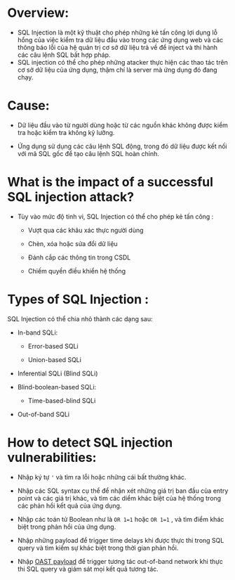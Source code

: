 # Overview:

- SQL Injection là một kỹ thuật cho phép những kẻ tấn công lợi dụng lỗ hổng của việc kiểm tra dữ liệu đầu vào trong các ứng dụng web và các thông báo lỗi của hệ quản trị cơ sở dữ liệu trả về để inject và thi hành các câu lệnh SQL bất hợp pháp.
- SQL injection có thể cho phép những atacker thực hiện các thao tác trên cơ sở dữ liệu của ứng dụng, thậm chí là server mà ứng dụng đó đang chạy.

# Cause:

- Dữ liệu đầu vào từ người dùng hoặc từ các nguồn khác không được kiểm tra hoặc kiểm tra không kỹ lưỡng.

- Ứng dụng sử dụng các câu lệnh SQL động, trong đó dữ liệu được kết nối với mã SQL gốc để tạo câu lệnh SQL hoàn chỉnh.

# What is the impact of a successful SQL injection attack?

- Tùy vào mức độ tinh vi, SQL Injection có thể cho phép kẻ tấn công :

   - Vượt qua các khâu xác thực người dùng

   - Chèn, xóa hoặc sửa đổi dữ liệu

   - Đánh cắp các thông tin trong CSDL

   - Chiếm quyền điều khiển hệ thống
# Types of SQL Injection :

 SQL Injection có thể chia nhỏ thành các dạng sau:

  - In-band SQLi:

    - Error-based SQLi
   
    - Union-based SQLi
  
  - Inferential SQLi (Blind SQLi)
  
  - Blind-boolean-based SQLi:

    - Time-based-blind SQLi
  
  - Out-of-band SQLi
  
   # How to detect SQL injection vulnerabilities:
  
  - Nhập ký tự `'` và tìm ra lỗi hoặc những cái bất thường khác.
  
  - Nhập các SQL syntax cụ thể để nhận xét những giá trị ban đầu của entry point và các giá trị khác, và tìm các diểm khác biệt của hệ thống trong các phản hồi kết quả của ứng dụng.
  
  - Nhập các toán tử Boolean như là `OR 1=1` hoặc `OR 1=1` , và tìm điểm khác biệt trong phản hồi của ứng dụng.
  
  - Nhập những payload để trigger time delays khi được thực thi trong SQL query và tìm kiếm sự khác biệt trong thời gian phản hồi.

  - Nhập [OAST payload](https://portswigger.net/blog/oast-out-of-band-application-security-testing#:~:text=OAST%20combines%20the%20delivery%20mechanism%20of%20conventional%20DAST,through%20the%20application%E2%80%99s%20processing%20in%20the%20normal%20way.) để trigger tương tác out-of-band network khi thực thi SQL query và giám sát mọi kết quả tương tác.
  
  
 
